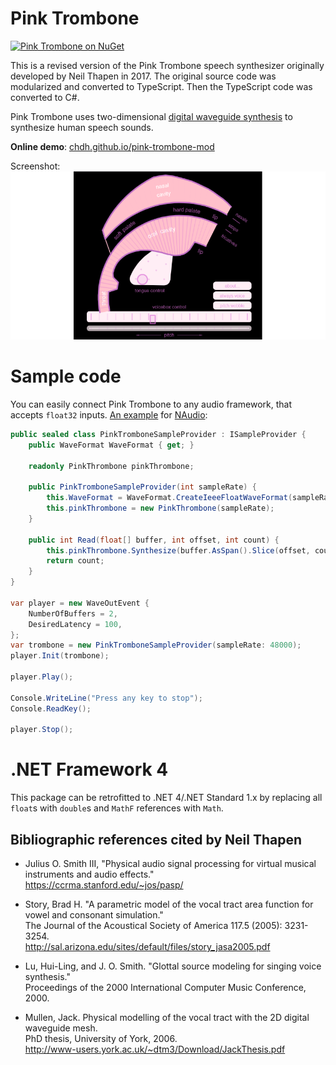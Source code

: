 # Pink Trombone

[![Pink Trombone on NuGet](https://img.shields.io/nuget/v/PinkTrombone)](https://www.nuget.org/packages/PinkTrombone/)

This is a revised version of the Pink Trombone speech
synthesizer originally developed by Neil Thapen in 2017.
The original source code was modularized and converted to TypeScript.
Then the TypeScript code was converted to C#.

Pink Trombone uses two-dimensional
[digital waveguide synthesis](https://en.wikipedia.org/wiki/Digital_waveguide_synthesis)
to synthesize human speech sounds.

**Online demo**: [chdh.github.io/pink-trombone-mod](https://chdh.github.io/pink-trombone-mod)

Screenshot:<br/>
![Pink Trombone screenshot](WebVersionScreenshot.png)

# Sample code

You can easily connect Pink Trombone to any audio framework, that accepts
`float32` inputs. [An example](play) for [NAudio](https://github.com/naudio/NAudio):

```csharp
public sealed class PinkTromboneSampleProvider : ISampleProvider {
    public WaveFormat WaveFormat { get; }

    readonly PinkThrombone pinkThrombone;

    public PinkTromboneSampleProvider(int sampleRate) {
        this.WaveFormat = WaveFormat.CreateIeeeFloatWaveFormat(sampleRate, 1);
        this.pinkThrombone = new PinkThrombone(sampleRate);
    }

    public int Read(float[] buffer, int offset, int count) {
        this.pinkThrombone.Synthesize(buffer.AsSpan().Slice(offset, count));
        return count;
    }
}

var player = new WaveOutEvent {
    NumberOfBuffers = 2,
    DesiredLatency = 100,
};
var trombone = new PinkTromboneSampleProvider(sampleRate: 48000);
player.Init(trombone);

player.Play();

Console.WriteLine("Press any key to stop");
Console.ReadKey();

player.Stop();
```

# .NET Framework 4

This package can be retrofitted to .NET 4/.NET Standard 1.x by replacing all `float`s
with `double`s and `MathF` references with `Math`.

## Bibliographic references cited by Neil Thapen

- Julius O. Smith III, "Physical audio signal processing for virtual musical instruments and audio effects."<br>
  https://ccrma.stanford.edu/~jos/pasp/

- Story, Brad H. "A parametric model of the vocal tract area function for vowel and consonant simulation."<br>
  The Journal of the Acoustical Society of America 117.5 (2005): 3231-3254.<br>
  http://sal.arizona.edu/sites/default/files/story_jasa2005.pdf

- Lu, Hui-Ling, and J. O. Smith. "Glottal source modeling for singing voice synthesis."<br>
  Proceedings of the 2000 International Computer Music Conference, 2000.

- Mullen, Jack. Physical modelling of the vocal tract with the 2D digital waveguide mesh.<br>
  PhD thesis, University of York, 2006.<br>
  http://www-users.york.ac.uk/~dtm3/Download/JackThesis.pdf
